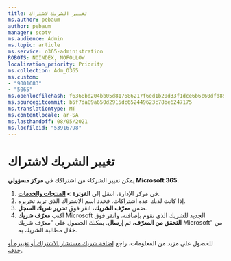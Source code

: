 ```yaml
---
title: تغيير الشريك لاشتراك
ms.author: pebaum
author: pebaum
manager: scotv
ms.audience: Admin
ms.topic: article
ms.service: o365-administration
ROBOTS: NOINDEX, NOFOLLOW
localization_priority: Priority
ms.collection: Adm_O365
ms.custom:
- "9001683"
- "5065"
ms.openlocfilehash: f6368bd204bb05d817686217f6ed1b20d33f1dce6b6c60dfd85f1c962e5df65d
ms.sourcegitcommit: b5f7da89a650d2915dc652449623c78be6247175
ms.translationtype: MT
ms.contentlocale: ar-SA
ms.lasthandoff: 08/05/2021
ms.locfileid: "53916798"
---
```

# <a name="change-the-partner-for-a-subscription"></a>تغيير الشريك لاشتراك

يمكن تغيير الشركاء من اشتراكك في **مركز مسؤولي Microsoft 365**.

1. في مركز الإدارة، انتقل إلى **الفوترة > [ المنتجات والخدمات](https://go.microsoft.com/fwlink/p/?linkid=842054)**. 
2. إذا كانت لديك عدة اشتراكات، فحدد اسم الاشتراك الذي تريد تحريره. 
3. ضمن **معرّف الشريك**، انقر فوق **تحرير شريك السجل**.
4. اكتب **معرّف شريك** Microsoft الجديد للشريك الذي تقوم بإضافته، وانقر فوق **التحقق من المعرّف**، ثم **إرسال**. يمكنك الحصول على "معرّف شريك Microsoft" من خلال مطالبة الشريك به.

للحصول على مزيد من المعلومات، راجع [إضافة شريك مستشار الاشتراك أو تغييره أو حذفه](https://docs.microsoft.com/microsoft-365/admin/misc/add-partner). 
